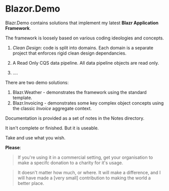 # Blazor.Demo

Blazr.Demo contains solutions that implement my latest **Blazr Application Framework**.

The framework is loosely based on various coding ideologies and concepts.

1. *Clean Design*: code is split into domains.  Each domain is a separate project that enforces rigid clean design dependancies.
2. A Read Only CQS data pipeline.  All data pipeline objects are read only.  

1. ....

There are two demo solutions:

1. Blazr.Weather - demonstrates the framework using the standard template.
1. Blazr.Invoicing - demonstrates some key complex object concepts using the classic *Invoice* aggregate context.

Documentation is provided as a set of notes in the Notes directory.

It isn't complete or finished.  But it is useable.

Take and use what you wish.

**Please**:  

> If you're using it in a commercial setting, get your organisation to make a specifc donation to a charity for it's usage.

> It doesn't matter how much, or where.  It will make a difference, and I will have made a [very small] contribution to making the world a better place.
